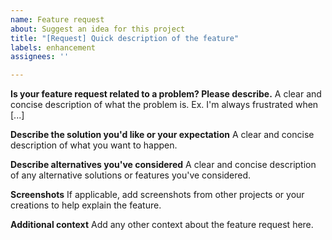 ```yaml
---
name: Feature request
about: Suggest an idea for this project
title: "[Request] Quick description of the feature"
labels: enhancement
assignees: ''

---
```


**Is your feature request related to a problem? Please describe.**
A clear and concise description of what the problem is. Ex. I'm always frustrated when [...]

**Describe the solution you'd like or your expectation**
A clear and concise description of what you want to happen.

**Describe alternatives you've considered**
A clear and concise description of any alternative solutions or features you've considered.

**Screenshots**
If applicable, add screenshots from other projects or your creations to help explain the feature.

**Additional context**
Add any other context about the feature request here.
